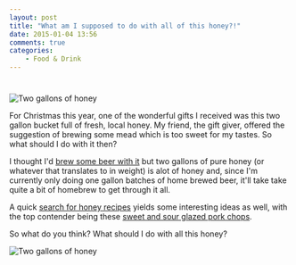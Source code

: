 ```yaml
---
layout: post
title: "What am I supposed to do with all of this honey?!"
date: 2015-01-04 13:56
comments: true
categories: 
    - Food & Drink
---
```

# 

![Two gallons of honey](https://farm8.staticflickr.com/7581/16173441916_fab90e3b9a_z_d.jpg)

For Christmas this year, one of the wonderful gifts I received was this
two gallon bucket full of fresh, local honey. My friend, the gift giver,
offered the suggestion of brewing some mead which is too sweet for my
tastes. So what should I do with it then?

I thought I'd [brew some beer with it][1] but two gallons of pure honey (or
whatever that translates to in weight) is alot of honey and, since I'm
currently only doing one gallon batches of home brewed beer, it'll take take
quite a bit of homebrew to get through it all.

A quick [search for honey recipes][2] yields some interesting ideas as
well, with the top contender being these [sweet and sour glazed pork
chops][3].

So what do you think? What should I do with all this honey?

![Two gallons of honey](https://farm9.staticflickr.com/8649/16011801388_d11c149b1c_z_d.jpg)

  [1]: https://byo.com/light-ale/item/322-brewing-with-honey
  [2]: http://www.saveur.com/find/honey
  [3]: http://www.saveur.com/article/Recipes/Sweet-and-Sour-Glazed-Pork-Chops-Maiale-in-Agrodolce

